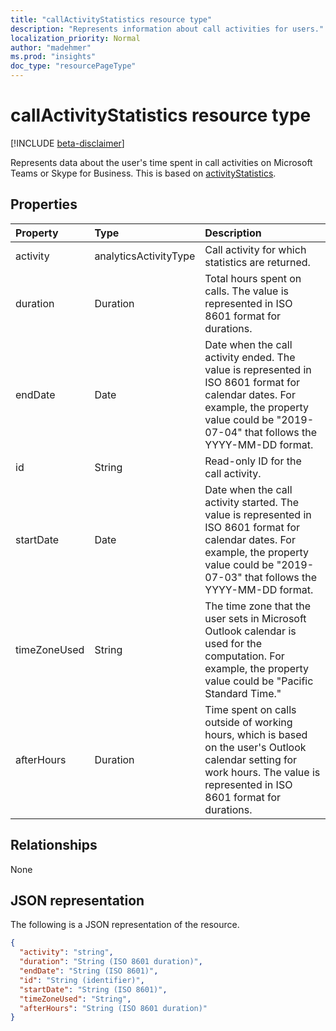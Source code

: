 ```yaml
---
title: "callActivityStatistics resource type"
description: "Represents information about call activities for users."
localization_priority: Normal
author: "madehmer"
ms.prod: "insights"
doc_type: "resourcePageType"
---
```


# callActivityStatistics resource type

[!INCLUDE [beta-disclaimer](../../includes/beta-disclaimer.md)]

Represents data about the user's time spent in call activities on Microsoft Teams or Skype for Business. This is based on [activityStatistics](../resources/activitystatistics.md).

## Properties

| Property     | Type        | Description |
|:-------------|:------------|:------------|
|activity|analyticsActivityType| Call activity for which statistics are returned.|
|duration|Duration|Total hours spent on calls. The value is represented in ISO 8601 format for durations.|
|endDate|Date|Date when the call activity ended. The value is represented in ISO 8601 format for calendar dates. For example, the property value could be "2019-07-04" that follows the YYYY-MM-DD format.|
|id|String| Read-only ID for the call activity.|
|startDate|Date|Date when the call activity started. The value is represented in ISO 8601 format for calendar dates. For example, the property value could be "2019-07-03" that follows the YYYY-MM-DD format.|
|timeZoneUsed|String|The time zone that the user sets in Microsoft Outlook calendar is used for the computation. For example, the property value could be "Pacific Standard Time."|
|afterHours|Duration|Time spent on calls outside of working hours, which is based on the user's Outlook calendar setting for work hours. The value is represented in ISO 8601 format for durations. |

## Relationships

None

## JSON representation

The following is a JSON representation of the resource.

<!-- {
  "blockType": "resource",
  "baseType": "microsoft.graph.activityStatistics",
  "keyProperty": "id”, 
  "optionalProperties": [
  ],
  "@odata.type": "microsoft.graph.callActivityStatistics"
}--> 

```json
{
  "activity": "string",
  "duration": "String (ISO 8601 duration)",
  "endDate": "String (ISO 8601)",
  "id": "String (identifier)",
  "startDate": "String (ISO 8601)",
  "timeZoneUsed": "String",
  "afterHours": "String (ISO 8601 duration)"
}
```

<!-- uuid: 16cd6b66-4b1a-43a1-adaf-3a886856ed98
2019-02-04 14:57:30 UTC -->
<!-- {
  "type": "#page.annotation",
  "description": "callActivityStatistics resource",
  "keywords": "",
  "section": "documentation",
  "tocPath": ""
}-->